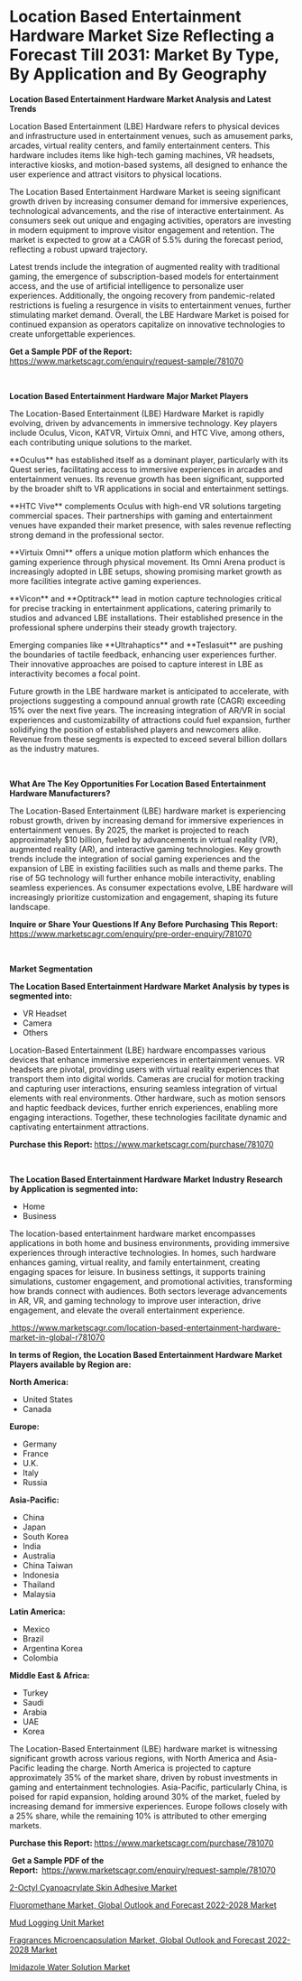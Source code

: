 <p><h1>Location Based Entertainment Hardware Market Size Reflecting a Forecast Till 2031: Market By Type, By Application and By Geography</h1></p><p><strong>Location Based Entertainment Hardware Market Analysis and Latest Trends</strong></p>
<p><p>Location Based Entertainment (LBE) Hardware refers to physical devices and infrastructure used in entertainment venues, such as amusement parks, arcades, virtual reality centers, and family entertainment centers. This hardware includes items like high-tech gaming machines, VR headsets, interactive kiosks, and motion-based systems, all designed to enhance the user experience and attract visitors to physical locations.</p><p>The Location Based Entertainment Hardware Market is seeing significant growth driven by increasing consumer demand for immersive experiences, technological advancements, and the rise of interactive entertainment. As consumers seek out unique and engaging activities, operators are investing in modern equipment to improve visitor engagement and retention. The market is expected to grow at a CAGR of 5.5% during the forecast period, reflecting a robust upward trajectory.</p><p>Latest trends include the integration of augmented reality with traditional gaming, the emergence of subscription-based models for entertainment access, and the use of artificial intelligence to personalize user experiences. Additionally, the ongoing recovery from pandemic-related restrictions is fueling a resurgence in visits to entertainment venues, further stimulating market demand. Overall, the LBE Hardware Market is poised for continued expansion as operators capitalize on innovative technologies to create unforgettable experiences.</p></p>
<p><strong>Get a Sample PDF of the Report:&nbsp;</strong> <a href="https://www.marketscagr.com/enquiry/request-sample/781070?utm_campaign=1560&utm_medium=2&utm_source=Github&utm_content=ia&utm_term=15102024&utm_id=location-based-entertainment-hardware">https://www.marketscagr.com/enquiry/request-sample/781070</a></p>
<p>&nbsp;</p>
<p><strong>Location Based Entertainment Hardware Major Market Players</strong></p>
<p><p>The Location-Based Entertainment (LBE) Hardware Market is rapidly evolving, driven by advancements in immersive technology. Key players include Oculus, Vicon, KATVR, Virtuix Omni, and HTC Vive, among others, each contributing unique solutions to the market.</p><p>**Oculus** has established itself as a dominant player, particularly with its Quest series, facilitating access to immersive experiences in arcades and entertainment venues. Its revenue growth has been significant, supported by the broader shift to VR applications in social and entertainment settings.</p><p>**HTC Vive** complements Oculus with high-end VR solutions targeting commercial spaces. Their partnerships with gaming and entertainment venues have expanded their market presence, with sales revenue reflecting strong demand in the professional sector.</p><p>**Virtuix Omni** offers a unique motion platform which enhances the gaming experience through physical movement. Its Omni Arena product is increasingly adopted in LBE setups, showing promising market growth as more facilities integrate active gaming experiences.</p><p>**Vicon** and **Optitrack** lead in motion capture technologies critical for precise tracking in entertainment applications, catering primarily to studios and advanced LBE installations. Their established presence in the professional sphere underpins their steady growth trajectory.</p><p>Emerging companies like **Ultrahaptics** and **Teslasuit** are pushing the boundaries of tactile feedback, enhancing user experiences further. Their innovative approaches are poised to capture interest in LBE as interactivity becomes a focal point.</p><p>Future growth in the LBE hardware market is anticipated to accelerate, with projections suggesting a compound annual growth rate (CAGR) exceeding 15% over the next five years. The increasing integration of AR/VR in social experiences and customizability of attractions could fuel expansion, further solidifying the position of established players and newcomers alike. Revenue from these segments is expected to exceed several billion dollars as the industry matures.</p></p>
<p>&nbsp;</p>
<p><strong>What Are The Key Opportunities For Location Based Entertainment Hardware Manufacturers?</strong></p>
<p><p>The Location-Based Entertainment (LBE) hardware market is experiencing robust growth, driven by increasing demand for immersive experiences in entertainment venues. By 2025, the market is projected to reach approximately $10 billion, fueled by advancements in virtual reality (VR), augmented reality (AR), and interactive gaming technologies. Key growth trends include the integration of social gaming experiences and the expansion of LBE in existing facilities such as malls and theme parks. The rise of 5G technology will further enhance mobile interactivity, enabling seamless experiences. As consumer expectations evolve, LBE hardware will increasingly prioritize customization and engagement, shaping its future landscape.</p></p>
<p><strong>Inquire or Share Your Questions If Any Before Purchasing This Report:</strong> <a href="https://www.marketscagr.com/enquiry/pre-order-enquiry/781070?utm_campaign=1560&utm_medium=2&utm_source=Github&utm_content=ia&utm_term=15102024&utm_id=location-based-entertainment-hardware">https://www.marketscagr.com/enquiry/pre-order-enquiry/781070</a></p>
<p>&nbsp;</p>
<p><strong>Market Segmentation</strong></p>
<p><strong>The Location Based Entertainment Hardware Market Analysis by types is segmented into:</strong></p>
<p><ul><li>VR Headset</li><li>Camera</li><li>Others</li></ul></p>
<p><p>Location-Based Entertainment (LBE) hardware encompasses various devices that enhance immersive experiences in entertainment venues. VR headsets are pivotal, providing users with virtual reality experiences that transport them into digital worlds. Cameras are crucial for motion tracking and capturing user interactions, ensuring seamless integration of virtual elements with real environments. Other hardware, such as motion sensors and haptic feedback devices, further enrich experiences, enabling more engaging interactions. Together, these technologies facilitate dynamic and captivating entertainment attractions.</p></p>
<p><strong>Purchase this Report:&nbsp;</strong><a href="https://www.marketscagr.com/purchase/781070?utm_campaign=1560&utm_medium=2&utm_source=Github&utm_content=ia&utm_term=15102024&utm_id=location-based-entertainment-hardware">https://www.marketscagr.com/purchase/781070</a></p>
<p>&nbsp;</p>
<p><strong>The Location Based Entertainment Hardware Market Industry Research by Application is segmented into:</strong></p>
<p><ul><li>Home</li><li>Business</li></ul></p>
<p><p>The location-based entertainment hardware market encompasses applications in both home and business environments, providing immersive experiences through interactive technologies. In homes, such hardware enhances gaming, virtual reality, and family entertainment, creating engaging spaces for leisure. In business settings, it supports training simulations, customer engagement, and promotional activities, transforming how brands connect with audiences. Both sectors leverage advancements in AR, VR, and gaming technology to improve user interaction, drive engagement, and elevate the overall entertainment experience.</p></p>
<p><a href="https://www.marketscagr.com/location-based-entertainment-hardware-market-in-global-r781070?utm_campaign=1560&utm_medium=2&utm_source=Github&utm_content=ia&utm_term=15102024&utm_id=location-based-entertainment-hardware">&nbsp;https://www.marketscagr.com/location-based-entertainment-hardware-market-in-global-r781070</a></p>
<p><strong>In terms of Region, the Location Based Entertainment Hardware Market Players available by Region are:</strong></p>
<p>
    <p> <strong> North America: </strong>
        <ul>
            <li>United States</li>
            <li>Canada</li>
        </ul>
        </p> 
    <p> <strong> Europe: </strong>
        <ul>
            <li>Germany</li>
            <li>France</li>
            <li>U.K.</li>
            <li>Italy</li>
            <li>Russia</li>
        </ul>
        </p> 
    <p> <strong> Asia-Pacific: </strong>
        <ul>
            <li>China</li>
            <li>Japan</li>
            <li>South Korea</li>
            <li>India</li>
            <li>Australia</li>
            <li>China Taiwan</li>
            <li>Indonesia</li>
            <li>Thailand</li>
            <li>Malaysia</li>
        </ul>
        </p> 
    <p> <strong> Latin America: </strong>
        <ul>
            <li>Mexico</li>
            <li>Brazil</li>
            <li>Argentina Korea</li>
            <li>Colombia</li>
        </ul>
        </p> 
    <p> <strong> Middle East & Africa: </strong>
        <ul>
            <li>Turkey</li>
            <li>Saudi</li>
            <li>Arabia</li>
            <li>UAE</li>
            <li>Korea</li>
        </ul>
    </p>
    </p>
<p><p>The Location-Based Entertainment (LBE) hardware market is witnessing significant growth across various regions, with North America and Asia-Pacific leading the charge. North America is projected to capture approximately 35% of the market share, driven by robust investments in gaming and entertainment technologies. Asia-Pacific, particularly China, is poised for rapid expansion, holding around 30% of the market, fueled by increasing demand for immersive experiences. Europe follows closely with a 25% share, while the remaining 10% is attributed to other emerging markets.</p></p>
<p><strong>Purchase this Report: </strong><a href="https://www.marketscagr.com/purchase/781070?utm_campaign=1560&utm_medium=2&utm_source=Github&utm_content=ia&utm_term=15102024&utm_id=location-based-entertainment-hardware">https://www.marketscagr.com/purchase/781070</a></p>
<p>&nbsp;<strong>Get a Sample PDF of the Report:&nbsp;&nbsp;</strong><a href="https://www.marketscagr.com/enquiry/request-sample/781070?utm_campaign=1560&utm_medium=2&utm_source=Github&utm_content=ia&utm_term=15102024&utm_id=location-based-entertainment-hardware">https://www.marketscagr.com/enquiry/request-sample/781070</a></p>
<p><strong></strong></p>
<p><p><a href="https://github.com/dringals/Market-Research-Report-List-6/blob/main/2-octyl-cyanoacrylate-skin-adhesive-market.md?utm_campaign=1560&utm_medium=2&utm_source=Github&utm_content=ia&utm_term=15102024&utm_id=location-based-entertainment-hardware">2-Octyl Cyanoacrylate Skin Adhesive Market</a></p><p><a href="https://www.linkedin.com/pulse/fluoromethane-market-global-outlook-forecast-2022-2028-research-l53ke?utm_campaign=1560&utm_medium=2&utm_source=Github&utm_content=ia&utm_term=15102024&utm_id=location-based-entertainment-hardware">Fluoromethane Market, Global Outlook and Forecast 2022-2028 Market</a></p><p><a href="https://issuu.com/reportprime-2/docs/mud-logging-unit-market-size-2030.p_3ca47417241828?utm_campaign=1560&utm_medium=2&utm_source=Github&utm_content=ia&utm_term=15102024&utm_id=location-based-entertainment-hardware">Mud Logging Unit Market</a></p><p><a href="https://www.linkedin.com/pulse/fragrances-microencapsulation-market-global-outlook-forecast-2022-2028-itqse?utm_campaign=1560&utm_medium=2&utm_source=Github&utm_content=ia&utm_term=15102024&utm_id=location-based-entertainment-hardware">Fragrances Microencapsulation Market, Global Outlook and Forecast 2022-2028 Market</a></p><p><a href="https://github.com/johnieimmarta/Market-Research-Report-List-1/blob/main/imidazole-water-solution-market.md?utm_campaign=1560&utm_medium=2&utm_source=Github&utm_content=ia&utm_term=15102024&utm_id=location-based-entertainment-hardware">Imidazole Water Solution Market</a></p></p>